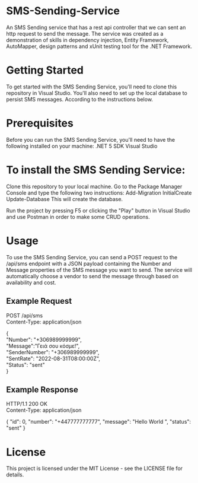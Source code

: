 # SMS-Sending-Service
An SMS Sending service that has a rest api controller that we can sent an http request to send the message. The service was created as a demonstration of skills in dependency injection, Entity Framework, AutoMapper, design patterns and xUnit testing tool for the .NET Framework.

# Getting Started
 
To get started with the SMS Sending Service, you'll need to clone this repository in Visual Studio. You'll also need to set up the local database to persist SMS messages. According to the instructions below.
# Prerequisites
 
Before you can run the SMS Sending Service, you'll need to have the following installed on your machine:
.NET 5 SDK
Visual Studio

 
# To install the SMS Sending Service:
Clone this repository to your local machine.
Go to the Package Manager Console and type the following two instructions:
   Add-Migration InitialCreate
   Update-Database
This will create the database.

Run the project by pressing F5 or clicking the "Play" button in Visual Studio and use Postman in order to make some CRUD operations.
# Usage
 
To use the SMS Sending Service, you can send a POST request to the /api/sms endpoint with a JSON payload containing the Number and Message properties of the SMS message you want to send. The service will automatically choose a vendor to send the message through based on availability and cost.
##  Example Request
 

POST /api/sms  
Content-Type: application/json  
  
{  
  "Number": "+306989999999",  
  "Message":"Γειά σου κόσμε!",  
  "SenderNumber": "+306989999999",  
  "SentRate": "2022-08-31T08:00:00Z",  
  "Status": "sent"  
}  

## Example Response
 

HTTP/1.1 200 OK  
Content-Type: application/json  
  
{
    "id": 0,
    "number": "+447777777777",
    "message": "Hello World  ",
    "status": "sent"
}
 

# License
 
This project is licensed under the MIT License - see the LICENSE file for details.


